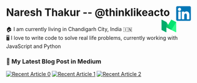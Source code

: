 # Naresh Thakur -- @thinklikeacto <a href="https://www.linkedin.com/in/thinklikeacto/" target="_blank" rel="noreferrer"><img align="right" src="https://raw.githubusercontent.com/thinklikeacto/thinklikeacto/master/icons/linkedin.svg" alt="icon | LinkedIn" width="40px"/></a><a href="https://medium.com/@thinklikeacto" target="_blank" rel="noreferrer"><img align="right" src="https://raw.githubusercontent.com/thinklikeacto/thinklikeacto/master/icons/medium.svg" alt="icon | Medium" width="40px"/></a>



:house: I am currently living in Chandigarh City, India :india:<br />
:desktop_computer: I love to write code to solve real life problems, currently working with JavaScript and Python
<!--
- 🌱 I have
- 👯 I’m looking to collaborate on ...
- 🤔 I’m looking for help with ...
- 💬 Ask me about ...
- 📫 How to reach me: ...
- 😄 Pronouns: ...
- ⚡ Fun fact: ...

-->
<!--
## Skills

<img height="30" src="https://raw.githubusercontent.com/dereknguyen269/dereknguyen269/master/images/js.png">
<img height="30" src="https://raw.githubusercontent.com/dereknguyen269/dereknguyen269/master/images/nodejs.png">
<img height="30" src="https://raw.githubusercontent.com/dereknguyen269/dereknguyen269/master/images/reactjs.png">
<img height="30" src="https://raw.githubusercontent.com/dereknguyen269/dereknguyen269/master/images/postgresql.png">
<img height="30" src="https://raw.githubusercontent.com/dereknguyen269/dereknguyen269/master/images/mysql.svg">
<img height="30" src="https://raw.githubusercontent.com/dereknguyen269/dereknguyen269/master/images/redis.png">
<img height="30" src="https://raw.githubusercontent.com/dereknguyen269/dereknguyen269/master/images/aws.png">
<img height="30" src="https://raw.githubusercontent.com/dereknguyen269/dereknguyen269/master/images/gcloud.png">
<img height="30" src="https://raw.githubusercontent.com/dereknguyen269/dereknguyen269/master/images/DigitalOcean.png">
<img height="30" src="https://raw.githubusercontent.com/dereknguyen269/dereknguyen269/master/images/docker.png">


---

![Top Langs](https://github-readme-stats.vercel.app/api/top-langs/?username=anuraghazra&layout=compact&hide=html,css&hide_border=true)


![GitHub stats](https://github-readme-stats.vercel.app/api?username=thinklikeacto&show_icons=true&&count_private=true&hide=contributions&hide_border=true)

---
-->

### 📝 My Latest Blog Post in Medium
<a target="_blank" href="https://github-readme-medium-recent-article.vercel.app/medium/@thinklikeacto/0"><img src="https://github-readme-medium-recent-article.vercel.app/medium/@thinklikeacto/0" alt="Recent Article 0"></a>
<a target="_blank" href="https://github-readme-medium-recent-article.vercel.app/medium/@thinklikeacto/1"><img src="https://github-readme-medium-recent-article.vercel.app/medium/@thinklikeacto/1" alt="Recent Article 1"></a>
<a target="_blank" href="https://github-readme-medium-recent-article.vercel.app/medium/@thinklikeacto/2"><img src="https://github-readme-medium-recent-article.vercel.app/medium/@thinklikeacto/2" alt="Recent Article 2"></a> <br>


